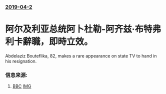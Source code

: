 ### [2019-04-2](/news/2019/04/2/index.md)

##### 
# 阿尔及利亚总统阿卜杜勒-阿齐兹·布特弗利卡辭職，即時立效。 

Abdelaziz Bouteflika, 82, makes a rare appearance on state TV to hand in his resignation.


### 信息来源:

1. [BBC](https://www.bbc.com/news/world-africa-47795108) [IMG](https://ichef.bbci.co.uk/images/ic/1024x576/p075bjcs.jpg)
